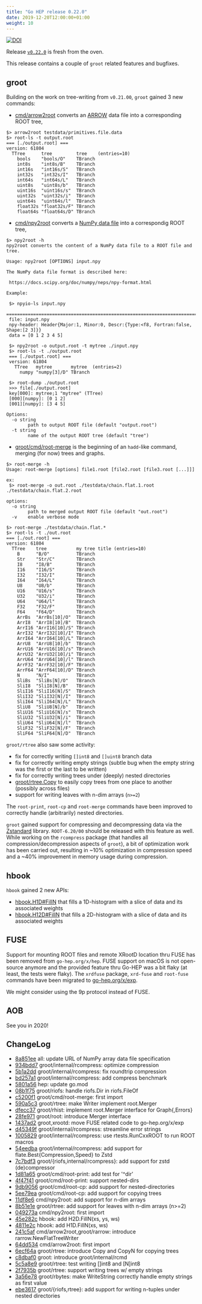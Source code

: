 ```yaml
---
title: "Go HEP release 0.22.0"
date: 2019-12-20T12:00:00+01:00
weight: 10
---
```

[![DOI](https://zenodo.org/badge/DOI/10.5281/zenodo.3588414.svg)](https://doi.org/10.5281/zenodo.3588414)

Release [`v0.22.0`](https://github.com/go-hep/hep/tree/v0.22.0) is fresh from the oven.

This release contains a couple of `groot` related features and bugfixes.

## groot

Building on the work on tree-writing from `v0.21.00`, `groot` gained 3 new commands:

- [cmd/arrow2root](https://go-hep.org/x/hep/cmd/arrow2root) converts an [ARROW](https://arrow.apache.org) data file into a corresponding ROOT tree,

```
$> arrow2root testdata/primitives.file.data
$> root-ls -t output.root
=== [./output.root] ===
version: 61804
  TTree      tree         tree    (entries=10)
    bools    "bools/O"    TBranch
    int8s    "int8s/B"    TBranch
    int16s   "int16s/S"   TBranch
    int32s   "int32s/I"   TBranch
    int64s   "int64s/L"   TBranch
    uint8s   "uint8s/b"   TBranch
    uint16s  "uint16s/s"  TBranch
    uint32s  "uint32s/i"  TBranch
    uint64s  "uint64s/l"  TBranch
    float32s "float32s/F" TBranch
    float64s "float64s/D" TBranch
```

- [cmd/npy2root](https://go-hep.org/x/hep/cmd/npy2root) converts a [NumPy data file](https://numpy.org/neps/nep-0001-npy-format.html) into a correspondig ROOT tree,

```
$> npy2root -h
npy2root converts the content of a NumPy data file to a ROOT file and tree.

Usage: npy2root [OPTIONS] input.npy

The NumPy data file format is described here:

 https://docs.scipy.org/doc/numpy/neps/npy-format.html

Example:

 $> npyio-ls input.npy
 ================================================================================
 file: input.npy
 npy-header: Header{Major:1, Minor:0, Descr:{Type:<f8, Fortran:false, Shape:[2 3]}}
 data = [0 1 2 3 4 5]

 $> npy2root -o output.root -t mytree ./input.npy
 $> root-ls -t ./output.root
 === [./output.root] ===
 version: 61804
   TTree   mytree       mytree  (entries=2)
     numpy "numpy[3]/D" TBranch

 $> root-dump ./output.root
 >>> file[./output.root]
 key[000]: mytree;1 "mytree" (TTree)
 [000][numpy]: [0 1 2]
 [001][numpy]: [3 4 5]

Options:
  -o string
    	path to output ROOT file (default "output.root")
  -t string
    	name of the output ROOT tree (default "tree")
```

- [groot/cmd/root-merge](https://go-hep.org/x/hep/groot/cmd/root-merge) is the beginning of an `hadd`-like command, merging (for now) trees and graphs.

```
$> root-merge -h
Usage: root-merge [options] file1.root [file2.root [file3.root [...]]]

ex:
 $> root-merge -o out.root ./testdata/chain.flat.1.root ./testdata/chain.flat.2.root

options:
  -o string
    	path to merged output ROOT file (default "out.root")
  -v	enable verbose mode

$> root-merge ./testdata/chain.flat.*
$> root-ls -t ./out.root 
=== [./out.root] ===
version: 61804
  TTree    tree           my tree title (entries=10)
    B      "B/O"          TBranch
    Str    "Str/C"        TBranch
    I8     "I8/B"         TBranch
    I16    "I16/S"        TBranch
    I32    "I32/I"        TBranch
    I64    "I64/L"        TBranch
    U8     "U8/b"         TBranch
    U16    "U16/s"        TBranch
    U32    "U32/i"        TBranch
    U64    "U64/l"        TBranch
    F32    "F32/F"        TBranch
    F64    "F64/D"        TBranch
    ArrBs  "ArrBs[10]/O"  TBranch
    ArrI8  "ArrI8[10]/B"  TBranch
    ArrI16 "ArrI16[10]/S" TBranch
    ArrI32 "ArrI32[10]/I" TBranch
    ArrI64 "ArrI64[10]/L" TBranch
    ArrU8  "ArrU8[10]/b"  TBranch
    ArrU16 "ArrU16[10]/s" TBranch
    ArrU32 "ArrU32[10]/i" TBranch
    ArrU64 "ArrU64[10]/l" TBranch
    ArrF32 "ArrF32[10]/F" TBranch
    ArrF64 "ArrF64[10]/D" TBranch
    N      "N/I"          TBranch
    SliBs  "SliBs[N]/O"   TBranch
    SliI8  "SliI8[N]/B"   TBranch
    SliI16 "SliI16[N]/S"  TBranch
    SliI32 "SliI32[N]/I"  TBranch
    SliI64 "SliI64[N]/L"  TBranch
    SliU8  "SliU8[N]/b"   TBranch
    SliU16 "SliU16[N]/s"  TBranch
    SliU32 "SliU32[N]/i"  TBranch
    SliU64 "SliU64[N]/l"  TBranch
    SliF32 "SliF32[N]/F"  TBranch
    SliF64 "SliF64[N]/D"  TBranch
```

`groot/rtree` also saw some activity:

- fix for correctly writing `[]int8` and `[]uint8` branch data
- fix for correctly writing empty strings (subtle bug when the empty string was the first or the last to be written)
- fix for correctly writing trees under (deeply) nested directories
- [groot/rtree.Copy](https://pkg.go.dev/go-hep.org/x/hep/groot/rtree#Copy) to easily copy trees from one place to another (possibly across files)
- support for writing leaves with n-dim arrays (`n>=2`)

The `root-print`, `root-cp` and `root-merge` commands have been improved to correctly handle (arbitrarily) nested directories.

`groot` gained support for compressing and decompressing data via the [Zstandard](https://facebook.github.io/zstd/) library.
`ROOT-6.20/00` should be released with this feature as well.
While working on the `rcompress` package (that handles all compression/decompression aspects of `groot`), a bit of optimization work has been carried out, resulting in ~10% optimization in compression speed and a ~40% improvement in memory usage during compression.

## hbook

`hbook` gained 2 new APIs:

- [hbook.H1D#FillN](https://pkg.go.dev/go-hep.org/x/hep/hbook#H1D.FillN) that fills a 1D-histogram with a slice of data and its associated weights
- [hbook.H12D#FillN](https://pkg.go.dev/go-hep.org/x/hep/hbook#H2D.FillN) that fills a 2D-histogram with a slice of data and its associated weights

## FUSE

Support for mounting ROOT files and remote XRootD location thru FUSE has been removed from `go-hep.org/x/hep`.
FUSE support on macOS is not open-source anymore and the provided feature thru Go-HEP was a bit flaky (at least, the tests were flaky).
The `xrdfuse` package, `xrd-fuse` and `root-fuse` commands have been migrated to [go-hep.org/x/exp](https://go-hep.org/x/exp).

We might consider using the 9p protocol instead of FUSE.

## AOB

See you in 2020!

## ChangeLog

* [8a851ee](/commit/8a851ee) all: update URL of NumPy array data file specification
* [934bdd7](/commit/934bdd7) groot/internal/rcompress: optimize compression
* [5b1a2dd](/commit/5b1a2dd) groot/internal/rcompress: fix roundtrip compression
* [bd257a1](/commit/bd257a1) groot/internal/rcompress: add compress benchmark
* [5801a56](/commit/5801a56) hep: update go.mod
* [08b1f75](/commit/08b1f75) groot/riofs: handle riofs.Dir in riofs.FileOf
* [c5200f1](/commit/c5200f1) groot/cmd/root-merge: first import
* [590a5c3](/commit/590a5c3) groot/rtree: make Writer implement root.Merger
* [dfecc37](/commit/dfecc37) groot/rhist: implement root.Merger interface for Graph{,Errors}
* [28fe971](/commit/28fe971) groot/root: introduce Merger interface
* [1437ad2](/commit/1437ad2) groot,xrootd: move FUSE related code to go-hep.org/x/exp
* [d45349f](/commit/d45349f) groot/internal/rcompress: streamline error strings
* [1005829](/commit/1005829) groot/internal/rcompress: use rtests.RunCxxROOT to run ROOT macros
* [54eedba](/commit/54eedba) groot/internal/rcompress: add support for flate.Best{Compression,Speed} to Zstd
* [7c7bdf3](/commit/7c7bdf3) groot/{riofs,internal/rcompress}: add support for zstd (de)compressor
* [1d81a65](/commit/1d81a65) groot/cmd/root-print: add test for '^dir'
* [4f47f41](/commit/4f47f41) groot/cmd/root-print: support nested-dirs
* [9db9056](/commit/9db9056) groot/cmd/root-cp: add support for nested-directories
* [5ee79ea](/commit/5ee79ea) groot/cmd/root-cp: add support for copying trees
* [11df8e6](/commit/11df8e6) cmd/npy2root: add support for n-dim arrays
* [8b51e1e](/commit/8b51e1e) groot/rtree: add support for leaves with n-dim arrays (n>=2)
* [049273a](/commit/049273a) cmd/npy2root: first import
* [45e282c](/commit/45e282c) hbook: add H2D.FillN(xs, ys, ws)
* [4811e2c](/commit/4811e2c) hbook: add H1D.FillN(xs, ws)
* [241c5af](/commit/241c5af) cmd/arrow2root,groot/rarrow: introduce rarrow.NewFlatTreeWriter
* [64dd534](/commit/64dd534) cmd/arrow2root: first import
* [6ecf64a](/commit/6ecf64a) groot/rtree: introduce Copy and CopyN for copying trees
* [c8dbaf0](/commit/c8dbaf0) groot: introduce groot/internal/rcmd
* [5c5a8e9](/commit/5c5a8e9) groot/rtree: test writing []int8 and [N]int8
* [2f7935b](/commit/2f7935b) groot/rtree: support writing trees w/ empty strings
* [3a56e78](/commit/3a56e78) groot/rbytes: make WriteString correctly handle empty strings as first value
* [ebe3617](/commit/ebe3617) groot/{riofs,rtree}: add support for writing n-tuples under nested directories


